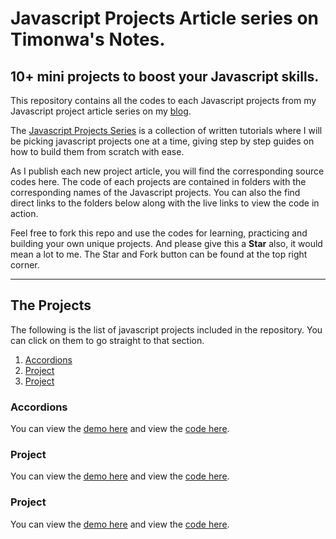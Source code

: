 # Javascript Projects Article series on Timonwa's Notes.
## 10+ mini projects to boost your Javascript skills.

This repository contains all the codes to each Javascript projects from my Javascript project article series on my [blog](https://blog.timonwa.com).

The [Javascript Projects Series](https://blog.timonwa.com/javascript-projects) is a collection of written tutorials where I will be picking javascript projects one at a time, giving step by step guides on how to build them from scratch with ease.

As I publish each new project article, you will find the corresponding source codes here. The code of each projects are contained in folders with the corresponding names of the Javascript projects. You can also the find direct links to the folders below along with the live links to view the code in action.

Feel free to fork this repo and use the codes for learning, practicing and building your own unique projects. And please give this a **Star** also, it would mean a lot to me. The Star and Fork button can be found at the top right corner.

------

## The Projects
The following is the list of javascript projects included in the repository.
You can click on them to go straight to that section.

1. [Accordions](#accordions)
2. [Project](#project)
3. [Project](project)

### Accordions
You can view the [demo here](link) and view the [code here](link).

### Project
You can view the [demo here](link) and view the [code here](link).

### Project
You can view the [demo here](link) and view the [code here](link).